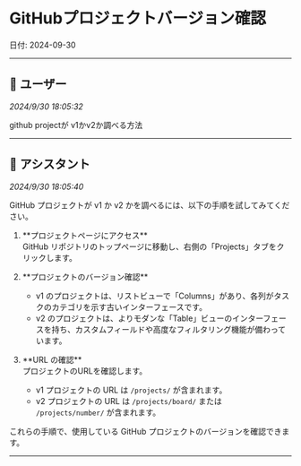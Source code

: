 # GitHubプロジェクトバージョン確認

日付: 2024-09-30

---

## 👤 ユーザー
*2024/9/30 18:05:32*

github projectが v1かv2か調べる方法

---

## 🤖 アシスタント
*2024/9/30 18:05:40*

GitHub プロジェクトが v1 か v2 かを調べるには、以下の手順を試してみてください。

1. \*\*プロジェクトページにアクセス\*\*  
   GitHub リポジトリのトップページに移動し、右側の「Projects」タブをクリックします。

2. \*\*プロジェクトのバージョン確認\*\*  
   - v1 のプロジェクトは、リストビューで「Columns」があり、各列がタスクのカテゴリを示す古いインターフェースです。
   - v2 のプロジェクトは、よりモダンな「Table」ビューのインターフェースを持ち、カスタムフィールドや高度なフィルタリング機能が備わっています。

3. \*\*URL の確認\*\*  
   プロジェクトのURLを確認します。
   - v1 プロジェクトの URL は `/projects/` が含まれます。
   - v2 プロジェクトの URL は `/projects/board/` または `/projects/number/` が含まれます。

これらの手順で、使用している GitHub プロジェクトのバージョンを確認できます。

---
